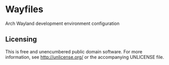 Wayfiles
========

Arch Wayland development environment configuration


Licensing
---------

This is free and unencumbered public domain software. For more
information, see http://unlicense.org/ or the accompanying UNLICENSE file.
